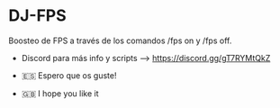 # DJ-FPS
Boosteo de FPS a través de los comandos /fps on y /fps off.

- Discord para más info y scripts --> https://discord.gg/gT7RYMtQkZ


- 🇪🇸 Espero que os guste!
- 🇬🇧 I hope you like it
